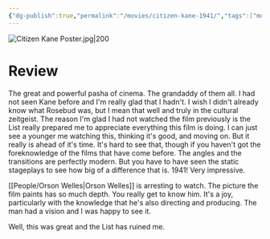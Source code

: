 ```yaml
---
{"dg-publish":true,"permalink":"/movies/citizen-kane-1941/","tags":["movies"],"created":"2024-06-18","updated":"2025-01-10"}
---
```



![Citizen Kane Poster.jpg|200](/img/user/Attachments/Citizen%20Kane%20Poster.jpg)

# Review

The great and powerful pasha of cinema. The grandaddy of them all. I had not seen Kane before and I'm really glad that I hadn't. I wish I didn't already know what Rosebud was, but I mean that well and truly in the cultural zeitgeist. The reason I'm glad I had not watched the film previously is the List really prepared me to appreciate everything this film is doing. I can just see a younger me watching this, thinking it's good, and moving on. But it really is ahead of it's time. It's hard to see that, though if you haven't got the foreknowledge of the films that have come before. The angles and the transitions are perfectly modern. But you have to have seen the static stageplays to see how big of a difference that is. 1941! Very impressive.

[[People/Orson Welles\|Orson Welles]] is arresting to watch. The picture the film paints has so much depth. You really get to know him. It's a joy, particularly with the knowledge that he's also directing and producing. The man had a vision and I was happy to see it.

Well, this was great and the List has ruined me.
